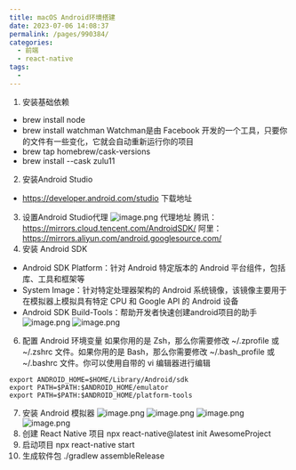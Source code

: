 ```yaml
---
title: macOS Android环境搭建
date: 2023-07-06 14:08:37
permalink: /pages/990384/
categories:
  - 前端
  - react-native
tags:
  - 
---
```

1. 安装基础依赖
- brew install node
- brew install watchman Watchman是由 Facebook 开发的一个工具，只要你的文件有一些变化，它就会自动重新运行你的项目
- brew tap homebrew/cask-versions 
- brew install --cask zulu11 
2. 安装Android Studio
- https://developer.android.com/studio 下载地址
3. 设置Android Studio代理
![image.png](https://note.youdao.com/yws/res/1621/WEBRESOURCE0f85f5bd64089be9577bcc80794c7683)
代理地址
腾讯： https://mirrors.cloud.tencent.com/AndroidSDK/ 
阿里： https://mirrors.aliyun.com/android.googlesource.com/
4. 安装 Android SDK
- Android SDK Platform：针对 Android 特定版本的 Android 平台组件，包括库、工具和框架等
- System Image：针对特定处理器架构的 Android 系统镜像，该镜像主要用于在模拟器上模拟具有特定 CPU 和 Google API 的 Android 设备
- Android SDK Build-Tools：帮助开发者快速创建android项目的助手
![image.png](https://note.youdao.com/yws/res/1633/WEBRESOURCEe2a58ea73c3348cf2f853b9c1637437d)
![image.png](https://note.youdao.com/yws/res/1635/WEBRESOURCEf3daef3e07519afa690e759bc3d0ee5b)
6. 配置 Android 环境变量
如果你用的是 Zsh，那么你需要修改 ~/.zprofile 或 ~/.zshrc 文件。如果你用的是 Bash，那么你需要修改 ~/.bash_profile 或 ~/.bashrc 文件。你可以使用自带的 vi 编辑器进行编辑
```shell
export ANDROID_HOME=$HOME/Library/Android/sdk 
export PATH=$PATH:$ANDROID_HOME/emulator 
export PATH=$PATH:$ANDROID_HOME/platform-tools
```
7. 安装 Android 模拟器
![image.png](https://note.youdao.com/yws/res/1640/WEBRESOURCEe0edd183c93d5055679b9b45cc40e0a1)
![image.png](https://note.youdao.com/yws/res/1645/WEBRESOURCEe572553fc4fd0739cec09b55c0a59127)
![image.png](https://note.youdao.com/yws/res/1647/WEBRESOURCE45250f93741eb1f3dd92e5694b122906)
![image.png](https://note.youdao.com/yws/res/1649/WEBRESOURCEc8566186f75085a251139fb42b5a7ad5)
8. 创建 React Native 项目
npx react-native@latest init AwesomeProject
9. 启动项目
npx react-native start
10. 生成软件包
./gradlew assembleRelease